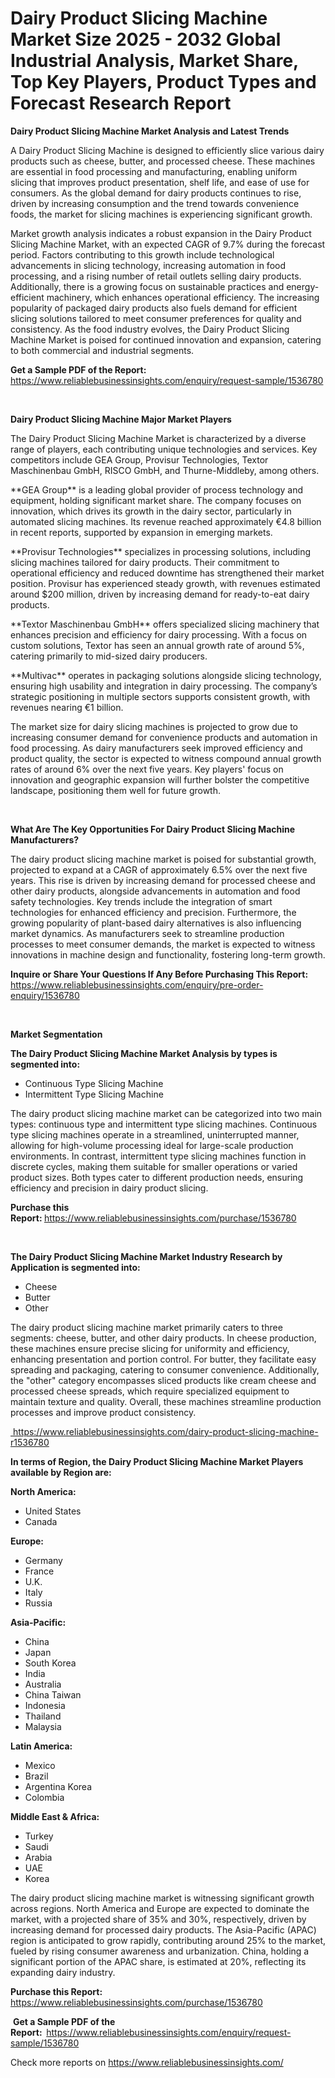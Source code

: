 <p><h1>Dairy Product Slicing Machine Market Size 2025 - 2032 Global Industrial Analysis, Market Share, Top Key Players, Product Types and Forecast Research Report</h1></p><p><strong>Dairy Product Slicing Machine Market Analysis and Latest Trends</strong></p>
<p><p>A Dairy Product Slicing Machine is designed to efficiently slice various dairy products such as cheese, butter, and processed cheese. These machines are essential in food processing and manufacturing, enabling uniform slicing that improves product presentation, shelf life, and ease of use for consumers. As the global demand for dairy products continues to rise, driven by increasing consumption and the trend towards convenience foods, the market for slicing machines is experiencing significant growth.</p><p>Market growth analysis indicates a robust expansion in the Dairy Product Slicing Machine Market, with an expected CAGR of 9.7% during the forecast period. Factors contributing to this growth include technological advancements in slicing technology, increasing automation in food processing, and a rising number of retail outlets selling dairy products. Additionally, there is a growing focus on sustainable practices and energy-efficient machinery, which enhances operational efficiency. The increasing popularity of packaged dairy products also fuels demand for efficient slicing solutions tailored to meet consumer preferences for quality and consistency. As the food industry evolves, the Dairy Product Slicing Machine Market is poised for continued innovation and expansion, catering to both commercial and industrial segments.</p></p>
<p><strong>Get a Sample PDF of the Report:&nbsp;</strong> <a href="https://www.reliablebusinessinsights.com/enquiry/request-sample/1536780?utm_campaign=1950&utm_medium=2&utm_source=Github&utm_content=ia&utm_term=27022025&utm_id=dairy-product-slicing-machine">https://www.reliablebusinessinsights.com/enquiry/request-sample/1536780</a></p>
<p>&nbsp;</p>
<p><strong>Dairy Product Slicing Machine Major Market Players</strong></p>
<p><p>The Dairy Product Slicing Machine Market is characterized by a diverse range of players, each contributing unique technologies and services. Key competitors include GEA Group, Provisur Technologies, Textor Maschinenbau GmbH, RISCO GmbH, and Thurne-Middleby, among others. </p><p>**GEA Group** is a leading global provider of process technology and equipment, holding significant market share. The company focuses on innovation, which drives its growth in the dairy sector, particularly in automated slicing machines. Its revenue reached approximately €4.8 billion in recent reports, supported by expansion in emerging markets.</p><p>**Provisur Technologies** specializes in processing solutions, including slicing machines tailored for dairy products. Their commitment to operational efficiency and reduced downtime has strengthened their market position. Provisur has experienced steady growth, with revenues estimated around $200 million, driven by increasing demand for ready-to-eat dairy products.</p><p>**Textor Maschinenbau GmbH** offers specialized slicing machinery that enhances precision and efficiency for dairy processing. With a focus on custom solutions, Textor has seen an annual growth rate of around 5%, catering primarily to mid-sized dairy producers.</p><p>**Multivac** operates in packaging solutions alongside slicing technology, ensuring high usability and integration in dairy processing. The company’s strategic positioning in multiple sectors supports consistent growth, with revenues nearing €1 billion.</p><p>The market size for dairy slicing machines is projected to grow due to increasing consumer demand for convenience products and automation in food processing. As dairy manufacturers seek improved efficiency and product quality, the sector is expected to witness compound annual growth rates of around 6% over the next five years. Key players' focus on innovation and geographic expansion will further bolster the competitive landscape, positioning them well for future growth.</p></p>
<p>&nbsp;</p>
<p><strong>What Are The Key Opportunities For Dairy Product Slicing Machine Manufacturers?</strong></p>
<p><p>The dairy product slicing machine market is poised for substantial growth, projected to expand at a CAGR of approximately 6.5% over the next five years. This rise is driven by increasing demand for processed cheese and other dairy products, alongside advancements in automation and food safety technologies. Key trends include the integration of smart technologies for enhanced efficiency and precision. Furthermore, the growing popularity of plant-based dairy alternatives is also influencing market dynamics. As manufacturers seek to streamline production processes to meet consumer demands, the market is expected to witness innovations in machine design and functionality, fostering long-term growth.</p></p>
<p><strong>Inquire or Share Your Questions If Any Before Purchasing This Report:</strong> <a href="https://www.reliablebusinessinsights.com/enquiry/pre-order-enquiry/1536780?utm_campaign=1950&utm_medium=2&utm_source=Github&utm_content=ia&utm_term=27022025&utm_id=dairy-product-slicing-machine">https://www.reliablebusinessinsights.com/enquiry/pre-order-enquiry/1536780</a></p>
<p>&nbsp;</p>
<p><strong>Market Segmentation</strong></p>
<p><strong>The Dairy Product Slicing Machine Market Analysis by types is segmented into:</strong></p>
<p><ul><li>Continuous Type Slicing Machine</li><li>Intermittent Type Slicing Machine</li></ul></p>
<p><p>The dairy product slicing machine market can be categorized into two main types: continuous type and intermittent type slicing machines. Continuous type slicing machines operate in a streamlined, uninterrupted manner, allowing for high-volume processing ideal for large-scale production environments. In contrast, intermittent type slicing machines function in discrete cycles, making them suitable for smaller operations or varied product sizes. Both types cater to different production needs, ensuring efficiency and precision in dairy product slicing.</p></p>
<p><strong>Purchase this Report:&nbsp;</strong><a href="https://www.reliablebusinessinsights.com/purchase/1536780?utm_campaign=1950&utm_medium=2&utm_source=Github&utm_content=ia&utm_term=27022025&utm_id=dairy-product-slicing-machine">https://www.reliablebusinessinsights.com/purchase/1536780</a></p>
<p>&nbsp;</p>
<p><strong>The Dairy Product Slicing Machine Market Industry Research by Application is segmented into:</strong></p>
<p><ul><li>Cheese</li><li>Butter</li><li>Other</li></ul></p>
<p><p>The dairy product slicing machine market primarily caters to three segments: cheese, butter, and other dairy products. In cheese production, these machines ensure precise slicing for uniformity and efficiency, enhancing presentation and portion control. For butter, they facilitate easy spreading and packaging, catering to consumer convenience. Additionally, the "other" category encompasses sliced products like cream cheese and processed cheese spreads, which require specialized equipment to maintain texture and quality. Overall, these machines streamline production processes and improve product consistency.</p></p>
<p><a href="https://www.reliablebusinessinsights.com/dairy-product-slicing-machine-r1536780?utm_campaign=1950&utm_medium=2&utm_source=Github&utm_content=ia&utm_term=27022025&utm_id=dairy-product-slicing-machine">&nbsp;https://www.reliablebusinessinsights.com/dairy-product-slicing-machine-r1536780</a></p>
<p><strong>In terms of Region, the Dairy Product Slicing Machine Market Players available by Region are:</strong></p>
<p>
    <p> <strong> North America: </strong>
        <ul>
            <li>United States</li>
            <li>Canada</li>
        </ul>
        </p> 
    <p> <strong> Europe: </strong>
        <ul>
            <li>Germany</li>
            <li>France</li>
            <li>U.K.</li>
            <li>Italy</li>
            <li>Russia</li>
        </ul>
        </p> 
    <p> <strong> Asia-Pacific: </strong>
        <ul>
            <li>China</li>
            <li>Japan</li>
            <li>South Korea</li>
            <li>India</li>
            <li>Australia</li>
            <li>China Taiwan</li>
            <li>Indonesia</li>
            <li>Thailand</li>
            <li>Malaysia</li>
        </ul>
        </p> 
    <p> <strong> Latin America: </strong>
        <ul>
            <li>Mexico</li>
            <li>Brazil</li>
            <li>Argentina Korea</li>
            <li>Colombia</li>
        </ul>
        </p> 
    <p> <strong> Middle East & Africa: </strong>
        <ul>
            <li>Turkey</li>
            <li>Saudi</li>
            <li>Arabia</li>
            <li>UAE</li>
            <li>Korea</li>
        </ul>
    </p>
    </p>
<p><p>The dairy product slicing machine market is witnessing significant growth across regions. North America and Europe are expected to dominate the market, with a projected share of 35% and 30%, respectively, driven by increasing demand for processed dairy products. The Asia-Pacific (APAC) region is anticipated to grow rapidly, contributing around 25% to the market, fueled by rising consumer awareness and urbanization. China, holding a significant portion of the APAC share, is estimated at 20%, reflecting its expanding dairy industry.</p></p>
<p><strong>Purchase this Report: </strong><a href="https://www.reliablebusinessinsights.com/purchase/1536780?utm_campaign=1950&utm_medium=2&utm_source=Github&utm_content=ia&utm_term=27022025&utm_id=dairy-product-slicing-machine">https://www.reliablebusinessinsights.com/purchase/1536780</a></p>
<p>&nbsp;<strong>Get a Sample PDF of the Report:&nbsp;&nbsp;</strong><a href="https://www.reliablebusinessinsights.com/enquiry/request-sample/1536780?utm_campaign=1950&utm_medium=2&utm_source=Github&utm_content=ia&utm_term=27022025&utm_id=dairy-product-slicing-machine">https://www.reliablebusinessinsights.com/enquiry/request-sample/1536780</a></p>
<p><strong></strong></p>
<p>Check more reports on <a href="https://www.reliablebusinessinsights.com/?utm_campaign=1950&utm_medium=2&utm_source=Github&utm_content=ia&utm_term=27022025&utm_id=dairy-product-slicing-machine">https://www.reliablebusinessinsights.com/</a></p>